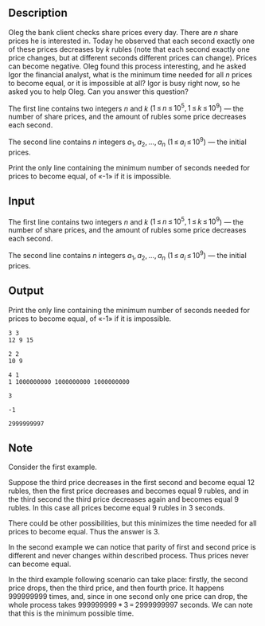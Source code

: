 ## Description

<div><p>Oleg the bank client checks share prices every day. There are <span class="tex-span"><i>n</i></span> share prices he is interested in. Today he observed that each second exactly one of these prices decreases by <span class="tex-span"><i>k</i></span> rubles (note that each second exactly one price changes, but at different seconds different prices can change). Prices can become negative. Oleg found this process interesting, and he asked Igor the financial analyst, what is the minimum time needed for all <span class="tex-span"><i>n</i></span> prices to become equal, or it is impossible at all? Igor is busy right now, so he asked you to help Oleg. Can you answer this question?</p></div><div class="input-specification"><p>The first line contains two integers <span class="tex-span"><i>n</i></span> and <span class="tex-span"><i>k</i></span> (<span class="tex-span">1 ≤ <i>n</i> ≤ 10<sup class="upper-index">5</sup>, 1 ≤ <i>k</i> ≤ 10<sup class="upper-index">9</sup></span>)&nbsp;— the number of share prices, and the amount of rubles some price decreases each second.</p><p>The second line contains <span class="tex-span"><i>n</i></span> integers <span class="tex-span"><i>a</i><sub class="lower-index">1</sub>, <i>a</i><sub class="lower-index">2</sub>, ..., <i>a</i><sub class="lower-index"><i>n</i></sub></span> (<span class="tex-span">1 ≤ <i>a</i><sub class="lower-index"><i>i</i></sub> ≤ 10<sup class="upper-index">9</sup></span>)&nbsp;— the initial prices.</p></div><div class="output-specification"><p>Print the only line containing the minimum number of seconds needed for prices to become equal, of «<span class="tex-font-style-tt">-1</span>» if it is impossible.</p></div>

## Input

<p>The first line contains two integers <span class="tex-span"><i>n</i></span> and <span class="tex-span"><i>k</i></span> (<span class="tex-span">1 ≤ <i>n</i> ≤ 10<sup class="upper-index">5</sup>, 1 ≤ <i>k</i> ≤ 10<sup class="upper-index">9</sup></span>)&nbsp;— the number of share prices, and the amount of rubles some price decreases each second.</p><p>The second line contains <span class="tex-span"><i>n</i></span> integers <span class="tex-span"><i>a</i><sub class="lower-index">1</sub>, <i>a</i><sub class="lower-index">2</sub>, ..., <i>a</i><sub class="lower-index"><i>n</i></sub></span> (<span class="tex-span">1 ≤ <i>a</i><sub class="lower-index"><i>i</i></sub> ≤ 10<sup class="upper-index">9</sup></span>)&nbsp;— the initial prices.</p>

## Output

<p>Print the only line containing the minimum number of seconds needed for prices to become equal, of «<span class="tex-font-style-tt">-1</span>» if it is impossible.</p>





```input1
3 3
12 9 15

```




```input2
2 2
10 9

```




```input3
4 1
1 1000000000 1000000000 1000000000

```




```output1
3
```




```output2
-1
```




```output3
2999999997
```



## Note

<p>Consider the first example. </p><p>Suppose the third price decreases in the first second and become equal <span class="tex-span">12</span> rubles, then the first price decreases and becomes equal <span class="tex-span">9</span> rubles, and in the third second the third price decreases again and becomes equal <span class="tex-span">9</span> rubles. In this case all prices become equal <span class="tex-span">9</span> rubles in <span class="tex-span">3</span> seconds.</p><p>There could be other possibilities, but this minimizes the time needed for all prices to become equal. Thus the answer is <span class="tex-span">3</span>.</p><p>In the second example we can notice that parity of first and second price is different and never changes within described process. Thus prices never can become equal.</p><p>In the third example following scenario can take place: firstly, the second price drops, then the third price, and then fourth price. It happens <span class="tex-span">999999999</span> times, and, since in one second only one price can drop, the whole process takes <span class="tex-span">999999999 * 3 = 2999999997</span> seconds. We can note that this is the minimum possible time.</p>

